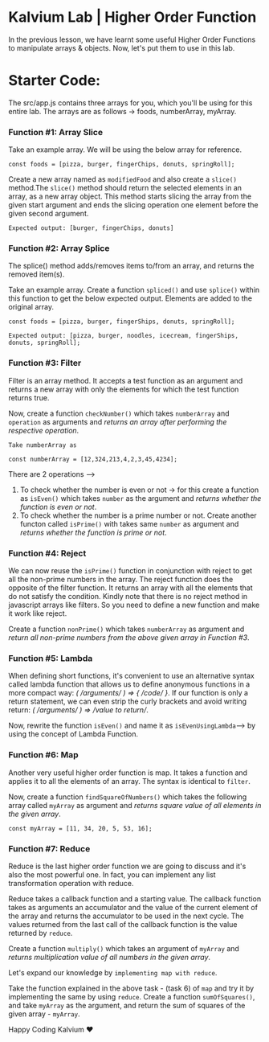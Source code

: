
# Kalvium Lab | Higher Order Function

In the previous lesson, we have learnt some useful Higher Order Functions to manipulate arrays & objects. Now, let's put them to use in this lab.

# Starter Code:
The src/app.js contains three arrays for you, which you'll be using for this entire lab.
The arrays are as follows -> foods, numberArray, myArray.

### Function #1: Array Slice

Take an example array. We will be using the below array for reference.
```
const foods = [pizza, burger, fingerChips, donuts, springRoll];

```
Create a new array named as `modifiedFood` and also create a `slice()` method.The `slice()` method should return the selected elements in an array, as a new array object. This method starts slicing the array from the given start argument and ends the slicing operation one element before the given second argument.

```
Expected output: [burger, fingerChips, donuts]
```


### Function #2: Array Splice

The splice() method adds/removes items to/from an array, and returns the removed item(s).

Take an example array. Create a function `spliced()` and use `splice()` within this function to get the below expected output. Elements are added to the original array.

```
const foods = [pizza, burger, fingerShips, donuts, springRoll];

Expected output: [pizza, burger, noodles, icecream, fingerShips, donuts, springRoll];
```


### Function #3: Filter

Filter is an array method. It accepts a test function as an argument and returns a new array with only the elements for which the test function returns true.

Now, create a function `checkNumber()` which takes `numberArray` and `operation` as arguments and _returns an array after performing the respective operation_.

```
Take numberArray as

const numberArray = [12,324,213,4,2,3,45,4234];
```
There are 2 operations --> 
1. To check whether the number is even or not -> for this create a function as `isEven()` which takes `number` as the argument and _returns whether the function is even or not_.
2. To check whether the number is a prime number or not. Create another functon called `isPrime()` with takes same `number` as argument and _returns whether the function is prime or not_.


### Function #4: Reject

We can now reuse the `isPrime()` function in conjunction with reject to get all the non-prime numbers in the array. The reject function does the opposite of the filter function. It returns an array with all the elements that do not satisfy the condition. Kindly note that there is no reject method in javascript arrays like filters. So you need to define a new function and make it work like reject.

Create a function `nonPrime()` which takes `numberArray` as argument and _return all non-prime numbers from the above given array in Function #3_.


### Function #5: Lambda

When defining short functions, it's convenient to use an alternative syntax called lambda function that allows us to define anonymous functions in a more compact way: _( /*arguments*/ ) => { /*code*/ }_. If our function is only a return statement, we can even strip the curly brackets and avoid writing return: _( /*arguments*/ ) => /*value to return*/_.

Now, rewrite the function `isEven()` and name it as `isEvenUsingLambda`--> by using the concept of Lambda Function.


### Function #6: Map

Another very useful higher order function is map. It takes a function and applies it to all the elements of an array.
The syntax is identical to `filter`.

Now, create a function `findSquareOfNumbers()` which takes the following array called `myArray` as argument and _returns square value of all elements in the given array_.

```
const myArray = [11, 34, 20, 5, 53, 16];
```

### Function #7: Reduce

Reduce is the last higher order function we are going to discuss and it's also the most powerful one. In fact, you can implement any list transformation operation with reduce.

Reduce takes a callback function and a starting value. The callback function takes as arguments an accumulator and the value of the current element of the array and returns the accumulator to be used in the next cycle. The values returned from the last call of the callback function is the value returned by `reduce`.

Create a function `multiply()` which takes an argument of `myArray` and _returns multiplication value of all numbers in the given array_.

Let's expand our knowledge by `implementing map with reduce`.

Take the function explained in the above task - (task 6) of `map` and try it by implementing the same by using `reduce`. Create a function `sumOfSquares()`, and take `myArray` as the argument, and return the sum of squares of the given array - `myArray`.

Happy Coding Kalvium ❤️
